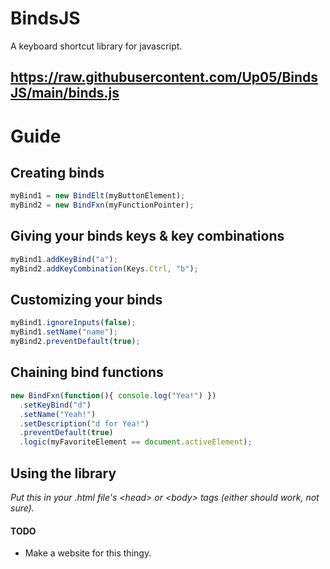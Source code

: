 # BindsJS
A keyboard shortcut library for javascript.

https://raw.githubusercontent.com/Up05/BindsJS/main/binds.js
---

# Guide 

## Creating binds

```js
myBind1 = new BindElt(myButtonElement); 
myBind2 = new BindFxn(myFunctionPointer);
```

## Giving your binds keys & key combinations

```js
myBind1.addKeyBind("a");
myBind2.addKeyCombination(Keys.Ctrl, "b");
```

## Customizing your binds

```js
myBind1.ignoreInputs(false);
myBind1.setName("name");
myBind2.preventDefault(true);
```

## Chaining bind functions

```js
new BindFxn(function(){ console.log("Yea!") })
  .setKeyBind("d")
  .setName("Yeah!")
  .setDescription("d for Yea!")
  .preventDefault(true)
  .logic(myFavoriteElement == document.activeElement);
```

## Using the library
*Put this in your .html file's \<head\> or \<body\> tags (either should work, not sure).*

<script src="https://raw.githubusercontent.com/Up05/BindsJS/main/binds.js"></script>

#### TODO

- Make a website for this thingy.


